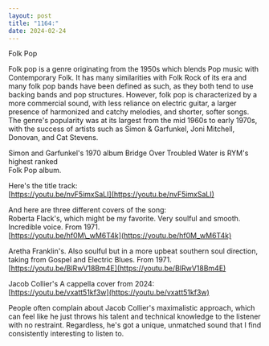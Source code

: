 ```yaml
---
layout: post
title: "1164:"
date: 2024-02-24
---
```


Folk Pop

Folk pop is a genre originating from the 1950s which blends Pop music with Contemporary Folk. It has many similarities with Folk Rock of its era and many folk pop bands have been defined as such, as they both tend to use backing bands and pop structures. However, folk pop is characterized by a more commercial sound, with less reliance on electric guitar, a larger presence of harmonized and catchy melodies, and shorter, softer songs. The genre's popularity was at its largest from the mid 1960s to early 1970s, with the success of artists such as Simon & Garfunkel, Joni Mitchell, Donovan, and Cat Stevens.

Simon and Garfunkel's 1970 album Bridge Over Troubled Water is RYM's highest ranked 	   
Folk Pop album.

Here's the title track:  
[https://youtu.be/nvF5imxSaLI](https://youtu.be/nvF5imxSaLI)

And here are three different covers of the song:  
Roberta Flack's, which might be my favorite. Very soulful and smooth. Incredible voice. From 1971\.  
[https://youtu.be/hf0M\_wM6T4k](https://youtu.be/hf0M_wM6T4k)

Aretha Franklin's. Also soulful but in a more upbeat southern soul direction, taking from Gospel and Electric Blues. From 1971\.  
[https://youtu.be/BlRwV18Bm4E](https://youtu.be/BlRwV18Bm4E)

Jacob Collier's A cappella cover from 2024:  
[https://youtu.be/vxatt51kf3w](https://youtu.be/vxatt51kf3w)

People often complain about Jacob Collier's maximalistic approach, which can feel like he just throws his talent and technical knowledge to the listener with no restraint. Regardless, he's got a unique, unmatched sound that I find consistently interesting to listen to.

